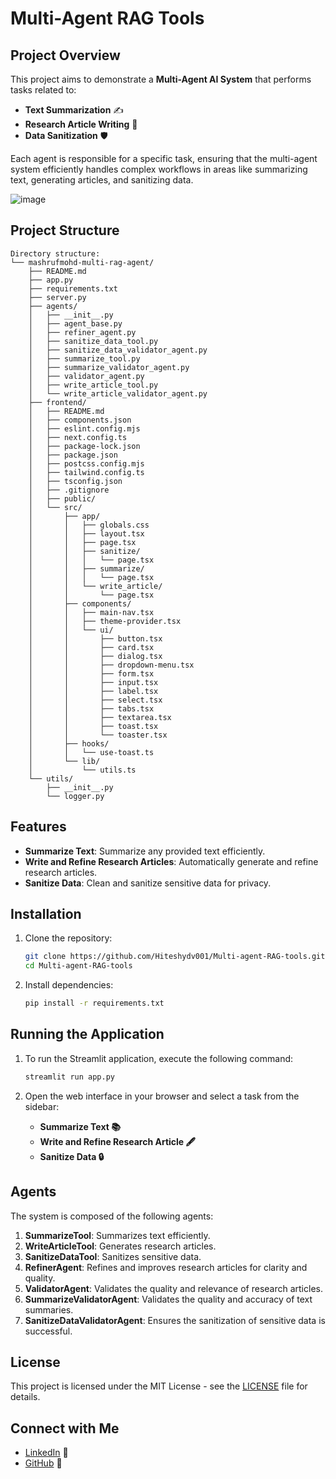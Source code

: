 
# Multi-Agent RAG Tools

## Project Overview

This project aims to demonstrate a **Multi-Agent AI System** that performs tasks related to:

- **Text Summarization** ✍️
- **Research Article Writing** 📝
- **Data Sanitization** 🛡️

Each agent is responsible for a specific task, ensuring that the multi-agent system efficiently handles complex workflows in areas like summarizing text, generating articles, and sanitizing data.

![image](https://github.com/user-attachments/assets/41f48b42-4c9a-4e42-b3f9-877f64201e83)


## Project Structure

```
Directory structure:
└── mashrufmohd-multi-rag-agent/
    ├── README.md
    ├── app.py
    ├── requirements.txt
    ├── server.py
    ├── agents/
    │   ├── __init__.py
    │   ├── agent_base.py
    │   ├── refiner_agent.py
    │   ├── sanitize_data_tool.py
    │   ├── sanitize_data_validator_agent.py
    │   ├── summarize_tool.py
    │   ├── summarize_validator_agent.py
    │   ├── validator_agent.py
    │   ├── write_article_tool.py
    │   └── write_article_validator_agent.py
    ├── frontend/
    │   ├── README.md
    │   ├── components.json
    │   ├── eslint.config.mjs
    │   ├── next.config.ts
    │   ├── package-lock.json
    │   ├── package.json
    │   ├── postcss.config.mjs
    │   ├── tailwind.config.ts
    │   ├── tsconfig.json
    │   ├── .gitignore
    │   ├── public/
    │   └── src/
    │       ├── app/
    │       │   ├── globals.css
    │       │   ├── layout.tsx
    │       │   ├── page.tsx
    │       │   ├── sanitize/
    │       │   │   └── page.tsx
    │       │   ├── summarize/
    │       │   │   └── page.tsx
    │       │   └── write_article/
    │       │       └── page.tsx
    │       ├── components/
    │       │   ├── main-nav.tsx
    │       │   ├── theme-provider.tsx
    │       │   └── ui/
    │       │       ├── button.tsx
    │       │       ├── card.tsx
    │       │       ├── dialog.tsx
    │       │       ├── dropdown-menu.tsx
    │       │       ├── form.tsx
    │       │       ├── input.tsx
    │       │       ├── label.tsx
    │       │       ├── select.tsx
    │       │       ├── tabs.tsx
    │       │       ├── textarea.tsx
    │       │       ├── toast.tsx
    │       │       └── toaster.tsx
    │       ├── hooks/
    │       │   └── use-toast.ts
    │       └── lib/
    │           └── utils.ts
    └── utils/
        ├── __init__.py
        └── logger.py

```

## Features

- **Summarize Text**: Summarize any provided text efficiently.
- **Write and Refine Research Articles**: Automatically generate and refine research articles.
- **Sanitize Data**: Clean and sanitize sensitive data for privacy.

## Installation

1. Clone the repository:

    ```bash
    git clone https://github.com/Hiteshydv001/Multi-agent-RAG-tools.git
    cd Multi-agent-RAG-tools
    ```

2. Install dependencies:

    ```bash
    pip install -r requirements.txt
    ```

## Running the Application

1. To run the Streamlit application, execute the following command:

    ```bash
    streamlit run app.py
    ```

2. Open the web interface in your browser and select a task from the sidebar:
    - **Summarize Text 📚**
    - **Write and Refine Research Article 🖋️**
    - **Sanitize Data 🔒**

## Agents

The system is composed of the following agents:

1. **SummarizeTool**: Summarizes text efficiently.
2. **WriteArticleTool**: Generates research articles.
3. **SanitizeDataTool**: Sanitizes sensitive data.
4. **RefinerAgent**: Refines and improves research articles for clarity and quality.
5. **ValidatorAgent**: Validates the quality and relevance of research articles.
6. **SummarizeValidatorAgent**: Validates the quality and accuracy of text summaries.
7. **SanitizeDataValidatorAgent**: Ensures the sanitization of sensitive data is successful.

## License

This project is licensed under the MIT License - see the [LICENSE](LICENSE) file for details.

## Connect with Me

- [LinkedIn](https://www.linkedin.com/in/hitesh-kumar-aiml/) 🔗
- [GitHub](https://github.com/Hiteshydv001) 🔗
